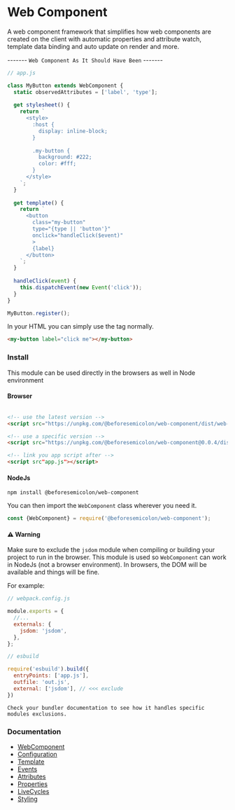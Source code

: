 # Web Component
A web component framework that simplifies how web components are created on the client with 
automatic properties and attribute watch, template data binding and auto update on render and more.

------- `Web Component As It Should Have Been` -------

```js
// app.js

class MyButton extends WebComponent {
  static observedAttributes = ['label', 'type'];
  
  get stylesheet() {
    return `
      <style>
        :host {
          display: inline-block;
        }
        
        .my-button {
          background: #222;
          color: #fff;
        }
      </style>
    `;
  }
  
  get template() {
    return `
      <button 
        class="my-button" 
        type="{type || 'button'}"
        onclick="handleClick($event)"
        >
        {label}
      </button>
    `;
  }
  
  handleClick(event) {
    this.dispatchEvent(new Event('click'));
  }
}

MyButton.register();
```

In your HTML you can simply use the tag normally.

```html
<my-button label="click me"></my-button>
```

### Install

This module can be used directly in the browsers as well in Node environment

#### Browser
```html 

<!-- use the latest version -->
<script src="https://unpkg.com/@beforesemicolon/web-component/dist/web-component.min.js"></script>

<!-- use a specific version -->
<script src="https://unpkg.com/@beforesemicolon/web-component@0.0.4/dist/web-component.min.js"></script>

<!-- link you app script after -->
<script src"app.js"></script>
```

#### NodeJs

```
npm install @beforesemicolon/web-component
```

You can then import the `WebComponent` class wherever you need it.

```js
const {WebComponent} = require('@beforesemicolon/web-component');
```

#### ⚠️ Warning

Make sure to exclude the `jsdom` module when compiling or building your project to run in the browser.
This module is used so `WebComponent` can work in NodeJs (not a browser environment). In browsers, the DOM
will be available and things will be fine.

For example:

```js
// webpack.config.js

module.exports = {
  //...
  externals: {
    jsdom: 'jsdom',
  },
};
```

```js
// esbuild

require('esbuild').build({
  entryPoints: ['app.js'],
  outfile: 'out.js',
  external: ['jsdom'], // <<< exclude
})
```

    Check your bundler documentation to see how it handles specific modules exclusions.

### Documentation

- [WebComponent](https://github.com/beforesemicolon/web-component/blob/master/doc/WebComponent.md)
- [Configuration](https://github.com/beforesemicolon/web-component/blob/master/doc/configuration.md)
- [Template](https://github.com/beforesemicolon/web-component/blob/master/doc/template.md)
- [Events](https://github.com/beforesemicolon/web-component/blob/master/doc/events.md)
- [Attributes](https://github.com/beforesemicolon/web-component/blob/master/doc/attributes.md)
- [Properties](https://github.com/beforesemicolon/web-component/blob/master/doc/properties.md)
- [LiveCycles](https://github.com/beforesemicolon/web-component/blob/master/doc/livecycles.md)
- [Styling](https://github.com/beforesemicolon/web-component/blob/master/doc/stylesheet.md)
